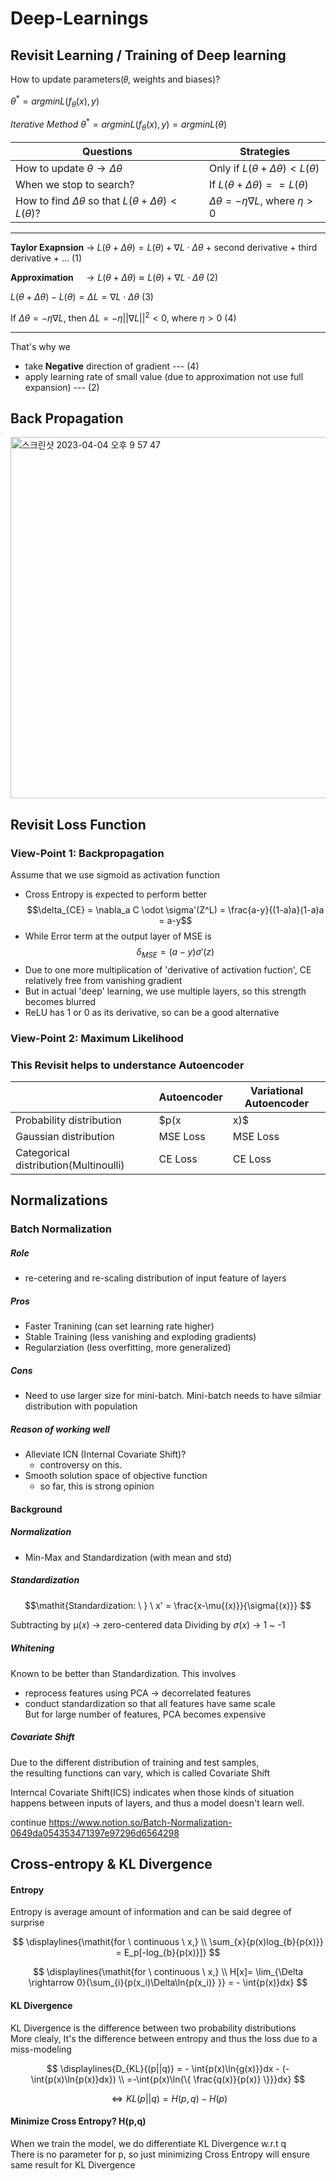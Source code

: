 # Deep-Learnings

## Revisit Learning / Training of Deep learning
How to update parameters(𝜃, weights and biases)?


$\theta^* = argminL(f_\theta(x),y)$

$\mathit{Iterative \ Method \ } \theta^* = argminL(f_\theta(x),y) = argminL(\theta)$

|   Questions  |  Strategies  |
|--------------|--------------|
|How to update $\theta \rightarrow \Delta\theta$ | Only if $L(\theta+\Delta\theta) < L(\theta)$  |
|When we stop to search?  | If $L(\theta + \Delta\theta) == L(\theta)$  |
|How to find $\Delta\theta$ so that $L(\theta + \Delta\theta) < L(\theta)?$|$\Delta\theta = -\eta\nabla L$, where $\eta>0$|

------------------------------------------------------------------------------------------------------------------------------

**Taylor Exapnsion** $\rightarrow \ L(\theta + \Delta\theta) = L(\theta) + \nabla L \cdot \Delta\theta$ + second derivative + third derivative + ... (1)

**Approximation** $\ \ \ \rightarrow L(\theta + \Delta\theta) \approx L(\theta) + \nabla L \cdot \Delta\theta$ (2)

$L(\theta + \Delta\theta)-L(\theta) = \Delta L =  \nabla L \cdot \Delta\theta$ (3)

If $\Delta\theta = -\eta \nabla L,$ then $\Delta L = -\eta||\nabla L||^2 < 0$, where $\eta > 0$ (4)

------------------------------------------------------------------------------------------------------------------------------

That's why we 
  - take **Negative** direction of gradient  --- (4)
  - apply learning rate of small value (due to approximation not use full expansion) --- (2)

## Back Propagation
<img width="578" alt="스크린샷 2023-04-04 오후 9 57 47" src="https://user-images.githubusercontent.com/88100984/229969762-6ff469b4-a7ee-49c3-849c-5a5277a90085.png">


## Revisit Loss Function
### View-Point 1: Backpropagation
Assume that we use sigmoid as activation function
  - Cross Entropy is expected to perform better
$$\delta_{CE} = \nabla_a C \odot \sigma'(Z^L) = \frac{a-y}{(1-a)a}(1-a)a = a-y$$
  - While Error term at the output layer of MSE is
 $$\delta_{MSE} = (a-y) \sigma'(z)$$
  - Due to one more multiplication of 'derivative of activation fuction', CE relatively free from vanishing gradient
  - But in actual 'deep' learning, we use multiple layers, so this strength becomes blurred
  - ReLU has 1 or 0 as its derivative, so can be a good alternative

### View-Point 2: Maximum Likelihood


### This Revisit helps to understance Autoencoder

|              |   Autoencoder  |  Variational Autoencoder  |
|--------------|----------------|--------------|
|Probability distribution| $p(x|x)$ | $p(x)$   |
|Gaussian distribution|MSE Loss|MSE Loss|
|Categorical distribution(Multinoulli)|CE Loss|CE Loss|

## Normalizations
### Batch Normalization
##### Role
  - re-cetering and re-scaling distribution of input feature of layers
##### Pros
  - Faster Tranining (can set learning rate higher)
  - Stable Training (less vanishing and exploding gradients)
  - Regularziation (less overfitting, more generalized)
##### Cons
  - Need to use larger size for mini-batch. Mini-batch needs to have silmiar distribution with population
##### Reason of working well
  - Alleviate ICN (Internal Covariate Shift)?
    - controversy on this. 
  - Smooth solution space of objective function
    - so far, this is strong opinion
 
#### Background
##### Normalization
  - Min-Max and Standardization (with mean and std)

##### Standardization

$$\mathit{Standardization: \ } \ x' = \frac{x-\mu{(x)}}{\sigma{(x)}} $$

Subtracting by µ(𝑥) -> zero-centered data
Dividing by 𝜎(𝑥) -> 1 ~ -1

##### Whitening
Known to be better than Standardization.
This involves  
  - reprocess features using PCA -> decorrelated features
  - conduct standardization so that all features have same scale  
But for large number of features, PCA becomes expensive

##### Covariate Shift
Due to the different distribution of training and test samples,  
the resulting functions can vary, which is called Covariate Shift 

Interncal Covariate Shift(ICS) indicates when those kinds of situation happens between inputs of layers, and
thus a model doesn't learn well. 

continue
https://www.notion.so/Batch-Normalization-0649da054353471397e97296d6564298

## Cross-entropy & KL Divergence
#### Entropy
Entropy is average amount of information and can be said degree of surprise

$$
\displaylines{\mathit{for \ continuous \ x,} \\ 
\sum_{x}{p(x)log_{b}{p(x)}} = E_p[-log_{b}{p(x)}]}
$$


$$
\displaylines{\mathit{for \ continuous \ x,} \\ 
H[x]= \lim_{\Delta \rightarrow 0}{\sum_{i}{p(x_i)\Delta\ln{p(x_i)} }} = - \int{p(x)}dx}
$$

#### KL Divergence
KL Divergence is the difference between two probability distributions  
More clealy, It's the difference between entropy and thus the loss due to a miss-modeling

$$
\displaylines{D_{KL}{(p||q)} = - \int{p(x)\ln{g(x)}}dx - (-\int{p(x)\ln{p(x)}dx}) \\  
=-\int{p(x)\ln{\{ \frac{q(x)}{p(x)} \}}}dx}
$$

$$\Leftrightarrow KL(p||q) = H(p,q) - H(p)$$



#### Minimize Cross Entropy? H(p,q)
When we train the model, we do differentiate KL Divergence w.r.t q  
There is no parameter for p, so just minimizing Cross Entropy will ensure same result for KL Divergence
